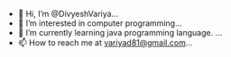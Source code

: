 - 👋 Hi, I’m @DivyeshVariya...
- 👀 I’m interested in computer programming...
- 🌱 I’m currently learning java programming language. ... 
- 📫 How to reach me at variyad81@gmail.com...

<!---
DivyeshVariya/DivyeshVariya is a ✨ special ✨ repository because its `README.md` (this file) appears on your GitHub profile.
You can click the Preview link to take a look at your changes.
--->
